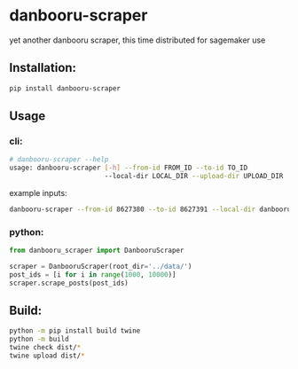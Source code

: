 # danbooru-scraper

yet another danbooru scraper, this time distributed for sagemaker use

## Installation:

```bash
pip install danbooru-scraper
```

## Usage

### cli:

```bash
# danbooru-scraper --help
usage: danbooru-scraper [-h] --from-id FROM_ID --to-id TO_ID
                        --local-dir LOCAL_DIR --upload-dir UPLOAD_DIR
```

example inputs:
```bash
danbooru-scraper --from-id 8627380 --to-id 8627391 --local-dir danbooru_downloads --upload-dir s3://dataset-ingested/danbooru
```

### python:

```python
from danbooru_scraper import DanbooruScraper

scraper = DanbooruScraper(root_dir='../data/')
post_ids = [i for i in range(1000, 10000)]
scraper.scrape_posts(post_ids)
```



## Build:

```bash
python -m pip install build twine
python -m build
twine check dist/*
twine upload dist/*
```